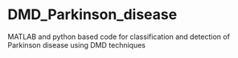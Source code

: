# DMD_Parkinson_disease
MATLAB and python based code for classification and detection of Parkinson disease using DMD techniques
